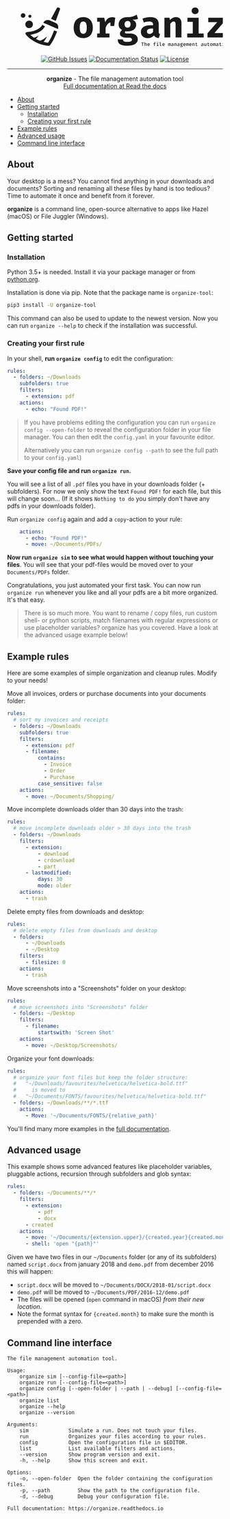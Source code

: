 <p align="center">
<svg version="1.0" xmlns="http://www.w3.org/2000/svg" fill="currentColor" width="623" height="168"><g fill-rule="evenodd" clip-rule="evenodd"><path d="M31.865 55.678c.635-1.833 1.779-3.174 3.743-3.75 3.257-.956 6.631 1.314 6.865 4.407.201 2.657-1.098 4.837-3.664 5.62-2.668.814-5.662-.256-6.769-3.386-.034-.096-.116-.175-.176-.262l.001-2.629zM116.567 94.209c-1.525 3.792-2.936 7.509-4.515 11.156a130.182 130.182 0 01-4.133 8.629c-2.214 4.229-4.713 8.305-7.632 12.114-.782 1.021-1.826 1.645-3.264 1.602-3.575-.109-7.089-.653-10.545-1.458a115.886 115.886 0 01-10.012-2.795c-4.582-1.512-8.942-3.524-13.155-5.878-3.345-1.87-6.476-4.012-9.534-6.273-1.058-.782-2.043-1.667-3-2.569-1.665-1.57-3.334-3.14-4.897-4.804-1.006-1.071-1.9-2.26-2.708-3.483-1.106-1.675.205-4.683 2.904-4.813 5.385-.262 10.678-.972 15.845-2.574 4.667-1.447 9.061-3.394 12.976-6.279 2.731-2.013 5.03-4.427 6.659-7.401.068-.125.147-.247.241-.355.073-.085.175-.147.295-.244l6.308 3.49c-1.129 1.621-2.108 3.25-3.31 4.702-2.392 2.89-5.245 5.295-8.466 7.299-3.255 2.026-6.682 3.715-10.358 4.82-3.593 1.08-7.267 1.903-10.911 2.819-.307.077-.652.01-1.256.01.492.517.797.92 1.182 1.227 2.21 1.763 4.442 3.5 6.662 5.251.916.722 1.802.084 2.625-.135 3.268-.872 6.22-2.354 8.715-4.672-1.53 2.951-3.379 5.674-5.964 8.153 2.425 1.131 4.81 2.168 7.121 3.346 2.112 1.075 3.975.131 5.779-.619 3.505-1.458 6.601-3.596 9.481-6.027.998-.842 2.01-1.667 3.063-2.539-.195 1.781-4.849 9.628-7.668 12.917 3.095.517 6.093.914 9.033 1.559 1.151.253 1.571-.21 2.077-.952 2.898-4.252 5.48-8.688 7.58-13.355 1.971-4.383 3.654-8.89 5.438-13.352.238-.596.418-.9 1.179-.618 1.96.728 3.96 1.358 6.165 2.101zM84.592 73.879c.494-.798.881-1.626 1.451-2.31 2.635-3.158 6.092-4.582 10.21-4.1 1.587.186 3.158.812 4.646 1.442 4.212 1.78 8.421 3.578 12.548 5.537 3.255 1.544 5.156 4.206 5.796 7.709.355 1.941.213 3.82-.491 5.679-.203.535-.34.718-.922.455-1.298-.587-2.63-1.102-3.938-1.668-4.303-1.86-8.604-3.725-12.901-5.598-2.963-1.292-5.915-2.61-8.878-3.904-2.425-1.057-4.859-2.095-7.521-3.242zM102.455 64.683c2.012-3.649 3.992-7.219 5.953-10.799 1.286-2.348 2.539-4.712 3.817-7.064 1.373-2.527 2.749-5.053 4.141-7.569.538-.974 1.466-1.166 2.502-1.094 2.022.14 3.726.829 4.621 2.737.184.392.202.97.056 1.38a1411.12 1411.12 0 01-4.754 13.045c-1.717 4.665-3.449 9.326-5.177 13.986-.018.048-.086.079-.171.154l-10.988-4.776zM42.451 77.654c-.263-4.586 4.049-8.942 9.301-8.682 4.497.223 8.636 3.94 8.454 9.004-.161 4.5-3.906 8.556-9.378 8.369-4.392-.15-8.597-3.944-8.377-8.691zM53.039 62.161c-1.871.218-3.692-1.709-3.609-3.542.088-1.951 1.589-3.406 3.605-3.483 1.811-.069 3.634 1.668 3.644 3.561.009 1.754-1.771 3.739-3.64 3.464z"/></g><path d="M194.21 67.368c3.955 4.418 5.934 10.351 5.934 17.801 0 7.739-1.964 13.773-5.891 18.104-3.928 4.331-9.413 6.497-16.458 6.497-7.046 0-12.532-2.151-16.458-6.454-3.928-4.301-5.89-10.321-5.89-18.061 0-4.908.88-9.195 2.642-12.863 1.761-3.667 4.331-6.525 7.709-8.575 3.378-2.049 7.376-3.075 11.997-3.075 6.987 0 12.459 2.209 16.415 6.626zm-22.652 6.93c-1.329 2.282-1.992 5.934-1.992 10.958 0 5.083.663 8.764 1.992 11.044 1.328 2.282 3.407 3.421 6.237 3.421 2.829 0 4.908-1.154 6.237-3.465 1.328-2.309 1.992-6.005 1.992-11.087 0-4.966-.665-8.589-1.992-10.871-1.329-2.28-3.408-3.421-6.237-3.421-2.83-.001-4.909 1.141-6.237 3.421zM252.548 62.301l-2.512 19.23h-8.662v-8.402c-2.542.405-4.794 1.762-6.757 4.071-1.964 2.311-3.494 5.227-4.591 8.749v13.167h9.096v9.182h-28.845v-9.182h6.063v-27.72h-6.063v-9.095h16.544l2.426 10.308c1.674-3.926 3.781-6.857 6.323-8.792 2.54-1.934 5.659-2.902 9.355-2.902 2.773 0 5.314.463 7.623 1.386zM305.82 64.986c-3.004 1.212-7.421 1.819-13.253 1.819 3.002 1.329 5.24 2.917 6.713 4.764 1.473 1.849 2.209 4.216 2.209 7.103 0 2.945-.81 5.587-2.426 7.926-1.617 2.339-3.897 4.173-6.843 5.5-2.945 1.329-6.354 1.992-10.222 1.992-1.905 0-3.696-.173-5.37-.52-.463.231-.823.593-1.083 1.083-.26.492-.39.996-.39 1.516 0 .866.331 1.545.996 2.036.663.491 2.006.736 4.028.736h7.622c3.465 0 6.525.578 9.182 1.732 2.656 1.156 4.706 2.743 6.15 4.764 1.443 2.022 2.166 4.301 2.166 6.843 0 4.793-2.094 8.532-6.28 11.218-4.188 2.685-10.295 4.028-18.32 4.028-5.717 0-10.208-.593-13.47-1.776-3.264-1.184-5.544-2.845-6.844-4.98-1.299-2.137-1.948-4.823-1.948-8.056h12.127c0 1.443.273 2.569.822 3.378.549.808 1.573 1.415 3.075 1.819 1.501.403 3.695.606 6.584.606 4.041 0 6.828-.463 8.358-1.386 1.529-.924 2.296-2.224 2.296-3.898 0-1.386-.563-2.499-1.689-3.335-1.126-.838-2.787-1.256-4.98-1.256h-7.276c-4.736 0-8.287-.852-10.654-2.556-2.369-1.703-3.552-3.883-3.552-6.54 0-1.733.446-3.364 1.343-4.895.895-1.529 2.15-2.815 3.768-3.854-2.888-1.559-4.967-3.392-6.236-5.5-1.271-2.107-1.905-4.663-1.905-7.666 0-3.407.866-6.38 2.599-8.922 1.732-2.541 4.157-4.49 7.275-5.847 3.119-1.356 6.67-2.036 10.655-2.036 4.619.117 8.545-.332 11.78-1.342 3.233-1.01 6.524-2.526 9.875-4.548l3.118 10.05zm-29.581 6.843c-1.243 1.386-1.862 3.263-1.862 5.63 0 2.484.635 4.418 1.905 5.804 1.27 1.386 2.974 2.079 5.11 2.079 2.253 0 3.985-.678 5.197-2.036 1.213-1.356 1.819-3.363 1.819-6.021 0-5.024-2.339-7.536-7.017-7.536-2.194.001-3.911.694-5.152 2.08zM354.934 98.769c.461.809 1.242 1.416 2.34 1.819l-2.859 9.009c-2.771-.29-5.082-.91-6.93-1.862-1.85-.953-3.291-2.353-4.332-4.201-1.732 2.022-3.927 3.566-6.583 4.634-2.656 1.068-5.486 1.603-8.488 1.603-4.736 0-8.52-1.343-11.348-4.028-2.83-2.686-4.244-6.164-4.244-10.438 0-4.966 1.962-8.821 5.89-11.564 3.927-2.742 9.441-4.115 16.545-4.115h6.15V77.98c0-4.734-3.032-7.103-9.095-7.103-1.559 0-3.508.216-5.847.649s-4.606 1.026-6.8 1.776l-3.118-9.095a56.46 56.46 0 019.225-2.555c3.205-.606 6.107-.91 8.706-.91 13.396 0 20.095 5.429 20.095 16.285v18.018c-.001 1.674.23 2.915.693 3.724zm-17.454-.13c1.587-.895 2.785-2.123 3.594-3.682v-7.536h-3.378c-7.393 0-11.087 2.311-11.087 6.93 0 1.791.533 3.177 1.603 4.158 1.067.982 2.583 1.473 4.547 1.473 1.559-.001 3.132-.447 4.721-1.343zM367.492 62.301h11.955l.951 5.284c2.08-2.309 4.26-4.028 6.541-5.154s4.863-1.689 7.752-1.689c3.984 0 7.088 1.213 9.312 3.638 2.223 2.425 3.334 5.804 3.334 10.135v33.782h-13.686V78.499c0-2.887-.318-4.879-.953-5.977-.637-1.096-1.791-1.646-3.465-1.646-1.385 0-2.729.448-4.027 1.343-1.299.896-2.643 2.208-4.027 3.941v32.137h-13.688V62.301zM447.531 98.942h11.779v9.355h-38.459v-9.355h12.992V71.656h-12.559v-9.355h26.246v36.641zm-2.426-58.513c1.5 1.473 2.252 3.307 2.252 5.5 0 2.252-.752 4.101-2.252 5.544-1.502 1.444-3.438 2.166-5.805 2.166s-4.316-.736-5.846-2.209c-1.531-1.473-2.295-3.305-2.295-5.5 0-2.194.764-4.028 2.295-5.5 1.529-1.472 3.479-2.208 5.846-2.208s4.304.735 5.805 2.207zM507.299 97.902L506 108.297h-37.855v-9.702l22.869-25.986h-20.963V62.301h36.814v9.615l-22.521 25.986h22.955zM537.703 99.808c3.926 0 7.852-1.27 11.779-3.812l5.457 7.45c-2.252 1.964-4.938 3.508-8.055 4.634-3.119 1.126-6.555 1.689-10.309 1.689-5.141 0-9.5-1.026-13.08-3.075s-6.279-4.908-8.1-8.576c-1.818-3.667-2.729-7.926-2.729-12.776 0-4.62.881-8.792 2.643-12.517 1.762-3.725 4.332-6.67 7.709-8.835 3.379-2.166 7.406-3.248 12.084-3.248 4.389 0 8.199.939 11.434 2.815 3.234 1.877 5.73 4.591 7.494 8.143 1.76 3.552 2.641 7.782 2.641 12.69 0 1.906-.086 3.552-.26 4.938h-29.797c.866 6.986 4.562 10.48 11.089 10.48zm-8.576-27.156c-1.502 1.819-2.396 4.605-2.686 8.359h16.891c-.115-7.392-2.857-11.088-8.229-11.088-2.484 0-4.476.91-5.976 2.729z"/><g><path d="M317.155 128.034h-1.351v-6.939h-2.422V120h6.229l-.14 1.095h-2.317v6.939zM322.325 122.643c.248-.303.537-.532.867-.687s.677-.233 1.042-.233c.566 0 .994.157 1.281.472s.431.767.431 1.356v4.482h-1.304v-4.285c0-.365-.07-.626-.209-.786-.14-.159-.365-.239-.675-.239-.272 0-.534.087-.786.262-.252.175-.468.39-.646.646v4.401h-1.304v-8.604l1.304-.14v3.355zM329.607 126.724c.307.299.693.449 1.158.449.287 0 .561-.045.821-.134.26-.089.526-.223.798-.401l.559.792a3.12 3.12 0 01-1.013.559 3.773 3.773 0 01-1.223.198c-.939 0-1.669-.293-2.189-.879s-.78-1.368-.78-2.346c0-.613.112-1.166.337-1.659.225-.493.551-.879.978-1.158.427-.28.924-.419 1.49-.419.815 0 1.461.274 1.938.821.478.547.716 1.298.716 2.253 0 .233-.012.427-.035.582h-4.075c.04.595.213 1.043.52 1.342zm-.076-3.58c-.264.303-.416.753-.454 1.351h2.853c-.016-.582-.14-1.028-.373-1.339-.233-.31-.567-.466-1.001-.466a1.293 1.293 0 00-1.025.454zM347.555 119.627l-.396.908a3.3 3.3 0 00-1.316-.256c-.402 0-.701.078-.896.232-.193.156-.291.396-.291.722v1.094h2.061l-.15.966h-1.91v4.739h-1.303v-4.739h-1.398v-.966h1.398v-1.106c0-.388.098-.729.297-1.024.197-.295.475-.524.832-.687s.768-.245 1.234-.245a4.647 4.647 0 011.838.362zM352.316 127.079h1.677v.955h-4.809v-.955h1.827v-4.238h-1.77v-.955h3.074v5.193zm-.285-7.97c.158.159.238.355.238.588s-.08.427-.238.583a.839.839 0 01-.611.232c-.257 0-.462-.077-.617-.232s-.233-.35-.233-.583c0-.24.08-.438.239-.594s.362-.233.611-.233a.836.836 0 01.611.239zM358.649 126.357c0 .521.311.78.932.78.311 0 .636-.07.978-.209l.326.908c-.427.233-.954.349-1.583.349-.613 0-1.093-.173-1.438-.518-.345-.345-.518-.821-.518-1.426v-5.868h-1.852v-.955h3.155v6.939zM364.534 126.724c.307.299.693.449 1.159.449.287 0 .561-.045.82-.134.26-.089.526-.223.798-.401l.559.792a3.12 3.12 0 01-1.013.559 3.777 3.777 0 01-1.223.198c-.939 0-1.669-.293-2.188-.879-.521-.586-.78-1.368-.78-2.346 0-.613.112-1.166.338-1.659.225-.493.551-.879.978-1.158.427-.28.924-.419 1.49-.419.815 0 1.461.274 1.938.821.478.547.716 1.298.716 2.253 0 .233-.012.427-.034.582h-4.075c.039.595.211 1.043.517 1.342zm-.075-3.58c-.264.303-.415.753-.454 1.351h2.853c-.016-.582-.14-1.028-.373-1.339-.232-.31-.566-.466-1.001-.466a1.292 1.292 0 00-1.025.454zM382.04 122.119c.217.264.326.714.326 1.351v4.564h-1.153v-4.389c0-.342-.025-.578-.075-.71-.051-.132-.161-.198-.332-.198-.326 0-.629.206-.908.617v4.681h-1.06v-4.389c0-.342-.025-.578-.075-.71-.051-.132-.161-.198-.332-.198-.326 0-.629.206-.908.617v4.681h-1.164v-6.147h.978l.094.664c.193-.271.392-.477.594-.617.201-.14.442-.209.722-.209.543 0 .893.26 1.048.78.187-.249.388-.44.605-.576.217-.136.466-.204.745-.204.378-.004.677.128.895.392zM388.699 127.05c.07.113.19.196.361.25l-.303.885c-.645-.078-1.067-.361-1.27-.85-.226.28-.507.491-.844.635a2.809 2.809 0 01-1.112.215c-.621 0-1.114-.175-1.479-.524-.365-.349-.547-.811-.547-1.386 0-.644.254-1.141.763-1.49.508-.349 1.228-.524 2.159-.524h.873v-.396c0-.388-.116-.671-.349-.85-.233-.178-.571-.268-1.014-.268-.217 0-.47.027-.757.081a6.427 6.427 0 00-.873.233l-.326-.919a6.047 6.047 0 012.154-.419c.815 0 1.428.179 1.84.536.411.357.617.866.617 1.525v2.748c.003.233.037.406.107.518zm-1.997-.029a1.57 1.57 0 00.6-.583v-1.362h-.722c-.59 0-1.021.099-1.292.297-.272.198-.408.483-.408.855 0 .326.088.575.263.745.175.171.433.256.774.256.271.001.533-.068.785-.208zM390.876 121.886h1.13l.093.803c.256-.31.557-.549.902-.716.345-.167.708-.25 1.089-.25.566 0 .993.159 1.28.478s.431.769.431 1.351v4.482h-1.304v-3.831c0-.38-.021-.673-.064-.879-.042-.206-.126-.357-.25-.454s-.311-.146-.559-.146a1.4 1.4 0 00-.798.256 2.46 2.46 0 00-.646.641v4.413h-1.304v-6.148zM402.671 127.05c.07.113.19.196.361.25l-.303.885c-.645-.078-1.067-.361-1.27-.85-.226.28-.507.491-.844.635a2.809 2.809 0 01-1.112.215c-.621 0-1.114-.175-1.479-.524-.365-.349-.547-.811-.547-1.386 0-.644.254-1.141.763-1.49.508-.349 1.228-.524 2.159-.524h.873v-.396c0-.388-.116-.671-.349-.85-.233-.178-.571-.268-1.014-.268-.217 0-.47.027-.757.081a6.427 6.427 0 00-.873.233l-.326-.919a6.047 6.047 0 012.154-.419c.815 0 1.428.179 1.84.536.411.357.617.866.617 1.525v2.748c.002.233.037.406.107.518zm-1.997-.029a1.57 1.57 0 00.6-.583v-1.362h-.722c-.59 0-1.021.099-1.292.297-.272.198-.408.483-.408.855 0 .326.088.575.263.745.175.171.433.256.774.256.271.001.533-.068.785-.208zM410.366 122.189c-.225.078-.479.13-.763.157s-.623.041-1.019.041c.373.171.652.384.839.641.186.256.279.566.279.931 0 .404-.1.761-.297 1.071a2.02 2.02 0 01-.845.733c-.364.179-.796.268-1.292.268-.35 0-.629-.035-.838-.105a.65.65 0 00-.198.227.604.604 0 00-.07.285c0 .311.252.466.757.466h1.071c.435 0 .822.074 1.164.221s.607.352.798.611c.19.26.285.553.285.879 0 .613-.264 1.089-.792 1.426-.527.338-1.288.506-2.281.506-.691 0-1.236-.072-1.636-.215-.4-.144-.684-.353-.851-.628-.167-.276-.25-.631-.25-1.065h1.164c0 .233.045.417.134.553.089.135.246.236.472.302s.551.099.979.099c.62 0 1.066-.076 1.339-.227.271-.151.407-.375.407-.669 0-.249-.106-.44-.32-.576s-.503-.204-.867-.204h-1.06c-.552 0-.969-.113-1.252-.338s-.425-.508-.425-.85c0-.209.059-.411.175-.605.116-.194.283-.361.501-.5-.365-.194-.631-.429-.798-.704s-.25-.615-.25-1.019c0-.427.108-.805.325-1.135.218-.33.521-.586.908-.768a3.08 3.08 0 011.327-.274c.668.008 1.197-.039 1.59-.14.392-.101.809-.26 1.251-.478l.339 1.083zm-4.097.786c-.21.229-.314.537-.314.925 0 .396.106.708.32.938.213.229.525.343.937.343.389 0 .684-.112.885-.337.202-.225.303-.547.303-.967 0-.83-.399-1.246-1.199-1.246-.413 0-.723.115-.932.344zM413.434 126.724c.307.299.693.449 1.159.449.287 0 .561-.045.82-.134.26-.089.526-.223.798-.401l.559.792a3.12 3.12 0 01-1.013.559 3.777 3.777 0 01-1.223.198c-.939 0-1.669-.293-2.188-.879-.521-.586-.78-1.368-.78-2.346 0-.613.112-1.166.338-1.659.225-.493.551-.879.978-1.158.427-.28.924-.419 1.49-.419.815 0 1.461.274 1.938.821.478.547.716 1.298.716 2.253 0 .233-.012.427-.034.582h-4.075c.038.595.21 1.043.517 1.342zm-.076-3.58c-.264.303-.415.753-.454 1.351h2.853c-.016-.582-.14-1.028-.373-1.339-.232-.31-.566-.466-1.001-.466a1.293 1.293 0 00-1.025.454zM423.953 122.119c.217.264.326.714.326 1.351v4.564h-1.153v-4.389c0-.342-.025-.578-.075-.71-.051-.132-.161-.198-.332-.198-.326 0-.629.206-.908.617v4.681h-1.06v-4.389c0-.342-.025-.578-.075-.71-.051-.132-.161-.198-.332-.198-.326 0-.629.206-.908.617v4.681h-1.164v-6.147h.978l.094.664c.193-.271.392-.477.594-.617.201-.14.442-.209.722-.209.543 0 .893.26 1.048.78.187-.249.388-.44.605-.576.217-.136.466-.204.745-.204.379-.004.677.128.895.392zM427.404 126.724c.307.299.693.449 1.159.449.287 0 .561-.045.82-.134.26-.089.526-.223.798-.401l.559.792a3.12 3.12 0 01-1.013.559 3.777 3.777 0 01-1.223.198c-.939 0-1.669-.293-2.188-.879-.521-.586-.78-1.368-.78-2.346 0-.613.112-1.166.338-1.659.225-.493.551-.879.978-1.158.427-.28.924-.419 1.49-.419.815 0 1.461.274 1.938.821.478.547.716 1.298.716 2.253 0 .233-.012.427-.034.582h-4.075c.039.595.211 1.043.517 1.342zm-.075-3.58c-.264.303-.415.753-.454 1.351h2.853c-.016-.582-.14-1.028-.373-1.339-.232-.31-.566-.466-1.001-.466a1.293 1.293 0 00-1.025.454zM432.79 121.886h1.13l.093.803c.256-.31.557-.549.902-.716.345-.167.708-.25 1.089-.25.566 0 .993.159 1.28.478s.431.769.431 1.351v4.482h-1.304v-3.831c0-.38-.021-.673-.064-.879-.042-.206-.126-.357-.25-.454s-.311-.146-.559-.146a1.4 1.4 0 00-.798.256 2.46 2.46 0 00-.646.641v4.413h-1.304v-6.148zM444.095 128.057a3.694 3.694 0 01-.978.128c-.699 0-1.238-.181-1.618-.542-.381-.361-.571-.852-.571-1.473v-3.33h-1.362v-.955h1.362v-1.374l1.305-.151v1.525h2.084l-.151.955h-1.933v3.318c0 .334.085.581.256.739.171.159.442.239.815.239.411 0 .791-.097 1.141-.291l.466.861a2.974 2.974 0 01-.816.351zM458.556 127.05c.07.113.19.196.361.25l-.303.885c-.645-.078-1.067-.361-1.27-.85-.226.28-.507.491-.844.635a2.809 2.809 0 01-1.112.215c-.621 0-1.114-.175-1.479-.524-.365-.349-.547-.811-.547-1.386 0-.644.254-1.141.763-1.49.508-.349 1.228-.524 2.159-.524h.873v-.396c0-.388-.116-.671-.349-.85-.233-.178-.571-.268-1.014-.268-.217 0-.47.027-.757.081a6.427 6.427 0 00-.873.233l-.326-.919a6.047 6.047 0 012.154-.419c.815 0 1.428.179 1.84.536.411.357.617.866.617 1.525v2.748c.002.233.036.406.107.518zm-1.997-.029a1.57 1.57 0 00.6-.583v-1.362h-.722c-.59 0-1.021.099-1.292.297-.272.198-.408.483-.408.855 0 .326.088.575.263.745.175.171.433.256.774.256.271.001.533-.068.785-.208zM462.036 126.183c0 .357.072.615.216.774.144.159.362.239.658.239.279 0 .549-.082.809-.245.26-.163.468-.368.623-.617v-4.448h1.304v6.147h-1.129l-.082-.792c-.217.303-.5.535-.85.698s-.71.245-1.083.245c-.59 0-1.032-.159-1.327-.478-.295-.318-.442-.772-.442-1.362v-4.459h1.304v4.298zM472.037 128.057a3.694 3.694 0 01-.978.128c-.699 0-1.238-.181-1.618-.542-.381-.361-.571-.852-.571-1.473v-3.33h-1.362v-.955h1.362v-1.374l1.305-.151v1.525h2.084l-.151.955h-1.933v3.318c0 .334.085.581.256.739.171.159.442.239.815.239.411 0 .791-.097 1.141-.291l.466.861a2.96 2.96 0 01-.816.351zM479.221 122.591c.481.578.722 1.364.722 2.357 0 .994-.244 1.781-.733 2.364-.489.582-1.172.873-2.049.873-.885 0-1.57-.285-2.056-.856-.484-.57-.728-1.36-.728-2.369 0-.978.246-1.762.739-2.352.493-.589 1.178-.885 2.056-.885.885 0 1.567.29 2.049.868zm-3.115.692c-.237.365-.355.924-.355 1.677 0 .761.116 1.321.35 1.683.232.361.586.541 1.06.541.473 0 .826-.182 1.06-.547.232-.365.349-.928.349-1.688 0-.753-.116-1.31-.349-1.671-.233-.361-.583-.541-1.048-.541-.475-.001-.83.181-1.067.546zM486.823 122.119c.217.264.326.714.326 1.351v4.564h-1.153v-4.389c0-.342-.025-.578-.075-.71-.051-.132-.161-.198-.332-.198-.326 0-.629.206-.908.617v4.681h-1.06v-4.389c0-.342-.025-.578-.075-.71-.051-.132-.161-.198-.332-.198-.326 0-.629.206-.908.617v4.681h-1.164v-6.147h.978l.094.664c.193-.271.392-.477.594-.617.201-.14.442-.209.722-.209.543 0 .893.26 1.048.78.187-.249.388-.44.605-.576.217-.136.466-.204.745-.204.379-.004.677.128.895.392zM493.483 127.05c.07.113.19.196.361.25l-.303.885c-.645-.078-1.067-.361-1.27-.85-.226.28-.507.491-.844.635a2.809 2.809 0 01-1.112.215c-.621 0-1.114-.175-1.479-.524-.365-.349-.547-.811-.547-1.386 0-.644.254-1.141.763-1.49.508-.349 1.228-.524 2.159-.524h.873v-.396c0-.388-.116-.671-.349-.85-.233-.178-.571-.268-1.014-.268-.217 0-.47.027-.757.081a6.427 6.427 0 00-.873.233l-.326-.919a6.047 6.047 0 012.154-.419c.815 0 1.428.179 1.84.536.411.357.617.866.617 1.525v2.748c.003.233.037.406.107.518zm-1.997-.029a1.57 1.57 0 00.6-.583v-1.362h-.722c-.59 0-1.021.099-1.292.297-.272.198-.408.483-.408.855 0 .326.088.575.263.745.175.171.433.256.774.256a1.58 1.58 0 00.785-.208zM499.979 128.057a3.694 3.694 0 01-.978.128c-.699 0-1.238-.181-1.618-.542-.381-.361-.571-.852-.571-1.473v-3.33h-1.362v-.955h1.362v-1.374l1.305-.151v1.525h2.084l-.151.955h-1.933v3.318c0 .334.085.581.256.739.171.159.442.239.815.239.411 0 .791-.097 1.141-.291l.466.861a2.947 2.947 0 01-.816.351zM505.999 127.079h1.677v.955h-4.809v-.955h1.827v-4.238h-1.77v-.955h3.074v5.193zm-.285-7.97c.158.159.238.355.238.588s-.08.427-.238.583a.839.839 0 01-.611.232c-.257 0-.462-.077-.617-.232s-.233-.35-.233-.583c0-.24.08-.438.239-.594s.362-.233.611-.233a.836.836 0 01.611.239zM514.149 122.591c.481.578.722 1.364.722 2.357 0 .994-.244 1.781-.733 2.364-.489.582-1.172.873-2.049.873-.885 0-1.57-.285-2.056-.856-.484-.57-.728-1.36-.728-2.369 0-.978.246-1.762.739-2.352.493-.589 1.178-.885 2.056-.885.885 0 1.568.29 2.049.868zm-3.114.692c-.237.365-.355.924-.355 1.677 0 .761.116 1.321.35 1.683.232.361.586.541 1.06.541.473 0 .826-.182 1.06-.547.232-.365.349-.928.349-1.688 0-.753-.116-1.31-.349-1.671-.233-.361-.583-.541-1.048-.541-.475-.001-.831.181-1.067.546zM516.617 121.886h1.13l.093.803c.256-.31.557-.549.902-.716.345-.167.708-.25 1.089-.25.566 0 .993.159 1.28.478s.431.769.431 1.351v4.482h-1.304v-3.831c0-.38-.021-.673-.064-.879-.042-.206-.126-.357-.25-.454s-.311-.146-.559-.146a1.4 1.4 0 00-.798.256 2.46 2.46 0 00-.646.641v4.413h-1.304v-6.148zM534.907 128.057a3.694 3.694 0 01-.978.128c-.699 0-1.238-.181-1.618-.542-.381-.361-.571-.852-.571-1.473v-3.33h-1.362v-.955h1.362v-1.374l1.305-.151v1.525h2.084l-.151.955h-1.933v3.318c0 .334.085.581.256.739.171.159.442.239.815.239.411 0 .791-.097 1.141-.291l.466.861a2.96 2.96 0 01-.816.351zM542.091 122.591c.481.578.722 1.364.722 2.357 0 .994-.244 1.781-.733 2.364-.489.582-1.172.873-2.049.873-.885 0-1.57-.285-2.056-.856-.484-.57-.728-1.36-.728-2.369 0-.978.246-1.762.739-2.352.493-.589 1.178-.885 2.056-.885.885 0 1.567.29 2.049.868zm-3.114.692c-.237.365-.355.924-.355 1.677 0 .761.116 1.321.35 1.683.232.361.586.541 1.06.541.473 0 .826-.182 1.06-.547.232-.365.349-.928.349-1.688 0-.753-.116-1.31-.349-1.671-.233-.361-.583-.541-1.048-.541-.476-.001-.831.181-1.067.546zM549.077 122.591c.481.578.722 1.364.722 2.357 0 .994-.244 1.781-.733 2.364-.489.582-1.172.873-2.049.873-.885 0-1.57-.285-2.056-.856-.484-.57-.728-1.36-.728-2.369 0-.978.246-1.762.739-2.352.493-.589 1.178-.885 2.056-.885.885 0 1.568.29 2.049.868zm-3.114.692c-.237.365-.355.924-.355 1.677 0 .761.116 1.321.35 1.683.232.361.586.541 1.06.541.473 0 .826-.182 1.06-.547.232-.365.349-.928.349-1.688 0-.753-.116-1.31-.349-1.671-.233-.361-.583-.541-1.048-.541-.475-.001-.831.181-1.067.546zM554.246 126.357c0 .521.311.78.932.78.311 0 .636-.07.978-.209l.326.908c-.427.233-.954.349-1.583.349-.613 0-1.093-.173-1.438-.518-.345-.345-.518-.821-.518-1.426v-5.868h-1.852v-.955h3.155v6.939z"/></g></svg>
</p>


<div align="center">

  [![GitHub Issues](https://travis-ci.org/tfeldmann/organize.svg?branch=master)](https://travis-ci.org/tfeldmann/organize)
  [![Documentation Status](https://readthedocs.org/projects/organize/badge/?version=latest)](https://organize.readthedocs.io/en/latest/?badge=latest)
  [![License](https://img.shields.io/badge/license-MIT-blue.svg)](/LICENSE)
</div>

---

<p align="center"> <b>organize</b> - The file management automation tool
<br>
<a href="https://organize.readthedocs.io/" target="_blank">Full documentation at Read the docs</a>
</p>

- [About](#about)
- [Getting started](#getting-started)
  - [Installation](#installation)
  - [Creating your first rule](#creating-your-first-rule)
- [Example rules](#example-rules)
- [Advanced usage](#advanced-usage)
- [Command line interface](#command-line-interface)

## About
Your desktop is a mess? You cannot find anything in your downloads and
documents? Sorting and renaming all these files by hand is too tedious?
Time to automate it once and benefit from it forever.

**organize** is a command line, open-source alternative to apps like Hazel (macOS)
or File Juggler (Windows).


## Getting started
### Installation
Python 3.5+ is needed. Install it via your package manager or from [python.org](https://python.org).

Installation is done via pip. Note that the package name is `organize-tool`:
```bash
pip3 install -U organize-tool
``` 
This command can also be used to update to the newest version. Now you can run `organize --help` to check if the installation was successful.

### Creating your first rule
In your shell, **run ``organize config``** to edit the configuration:

```yaml
rules:
  - folders: ~/Downloads
    subfolders: true
    filters:
      - extension: pdf
    actions:
      - echo: "Found PDF!"
```

> If you have problems editing the configuration you can run ``organize config --open-folder`` to reveal the configuration folder in your file manager. You can then edit the `config.yaml` in your favourite editor.
> 
> Alternatively you can run ``organize config --path`` to see the full path to
your ``config.yaml``)


**Save your config file and run `organize run`.**

You will see a list of all `.pdf` files you have in your downloads folder (+ subfolders). For now we only show the text `Found PDF!` for each file, but this will change soon...
(If it shows ``Nothing to do`` you simply don't have any pdfs in your downloads folder).

Run ``organize config`` again and add a `copy`-action to your rule:
```yaml
    actions:
      - echo: "Found PDF!"
      - move: ~/Documents/PDFs/
```

**Now run `organize sim` to see what would happen without touching your files**. You will see that your pdf-files would be moved over to your `Documents/PDFs` folder.

Congratulations, you just automated your first task. You can now run `organize run` whenever you like and all your pdfs are a bit more organized. It's that easy.

> There is so much more. You want to rename / copy files, run custom shell- or python scripts, match filenames with regular expressions or use placeholder variables? organize has you covered. Have a look at the advanced usage example below!


## Example rules
Here are some examples of simple organization and cleanup rules. Modify to your needs!

Move all invoices, orders or purchase documents into your documents folder:
```yaml
rules:
  # sort my invoices and receipts
  - folders: ~/Downloads
    subfolders: true
    filters:
      - extension: pdf
      - filename:
          contains:
            - Invoice
            - Order
            - Purchase
          case_sensitive: false
    actions:
      - move: ~/Documents/Shopping/
```

Move incomplete downloads older than 30 days into the trash:
```yaml
rules:
  # move incomplete downloads older > 30 days into the trash
  - folders: ~/Downloads
    filters:
      - extension:
          - download
          - crdownload
          - part
      - lastmodified:
          days: 30
          mode: older
    actions:
      - trash
```

Delete empty files from downloads and desktop:
```yaml
rules:
  # delete empty files from downloads and desktop
  - folders: 
      - ~/Downloads
      - ~/Desktop
    filters:
      - filesize: 0
    actions:
      - trash
```

Move screenshots into a "Screenshots" folder on your desktop:
```yaml
rules:
  # move screenshots into "Screenshots" folder
  - folders: ~/Desktop
    filters:
      - filename:
          startswith: 'Screen Shot'
    actions:
      - move: ~/Desktop/Screenshots/
```

Organize your font downloads:
```yaml
rules:
  # organize your font files but keep the folder structure:
  #   "~/Downloads/favourites/helvetica/helvetica-bold.ttf"
  #     is moved to
  #   "~/Documents/FONTS/favourites/helvetica/helvetica-bold.ttf"
  - folders: ~/Downloads/**/*.ttf
    actions:
      - Move: '~/Documents/FONTS/{relative_path}'
```

You'll find many more examples in the <a href="https://organize.readthedocs.io/" target="_blank">full documentation</a>.


## Advanced usage
This example shows some advanced features like placeholder variables, pluggable
actions, recursion through subfolders and glob syntax:

```yaml
rules:
  - folders: ~/Documents/**/*
    filters:
      - extension:
          - pdf
          - docx
      - created
    actions:
      - move: '~/Documents/{extension.upper}/{created.year}{created.month:02}/'
      - shell: 'open "{path}"'
```

Given we have two files in our ``~/Documents`` folder (or any of its subfolders)
named ``script.docx`` from january 2018 and ``demo.pdf`` from december 2016 this will
happen:

- ``script.docx`` will be moved to ``~/Documents/DOCX/2018-01/script.docx``
- ``demo.pdf`` will be moved to ``~/Documents/PDF/2016-12/demo.pdf``
- The files will be opened (``open`` command in macOS) *from their new location*.
- Note the format syntax for `{created.month}` to make sure the month is prepended with a zero.


## Command line interface
```
The file management automation tool.

Usage:
    organize sim [--config-file=<path>]
    organize run [--config-file=<path>]
    organize config [--open-folder | --path | --debug] [--config-file=<path>]
    organize list
    organize --help
    organize --version

Arguments:
    sim             Simulate a run. Does not touch your files.
    run             Organizes your files according to your rules.
    config          Open the configuration file in $EDITOR.
    list            List available filters and actions.
    --version       Show program version and exit.
    -h, --help      Show this screen and exit.

Options:
    -o, --open-folder  Open the folder containing the configuration files.
    -p, --path         Show the path to the configuration file.
    -d, --debug        Debug your configuration file.

Full documentation: https://organize.readthedocs.io
```
